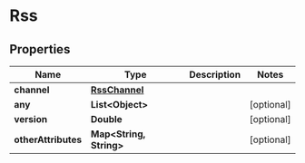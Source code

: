 

# Rss


## Properties

| Name | Type | Description | Notes |
|------------ | ------------- | ------------- | -------------|
|**channel** | [**RssChannel**](RssChannel.md) |  |  |
|**any** | **List&lt;Object&gt;** |  |  [optional] |
|**version** | **Double** |  |  [optional] |
|**otherAttributes** | **Map&lt;String, String&gt;** |  |  [optional] |




